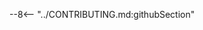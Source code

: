 --8<-- "../CONTRIBUTING.md:githubSection"

<!--References for web-->

<!-- markdownlint-disable MD053 -->
[code-conventions]: code-conventions-guide.md
[release-workflow]: release-workflow-guide.md
<!-- markdownlint-enable MD053 -->
